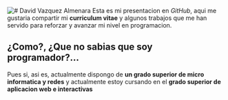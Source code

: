 ![# David Vazquez Almenara](https://i.imgur.com/28nrnlH.png)
Esta es mi presentacion en *GitHub*, aqui me gustaria compartir mi **curriculum vitae** y algunos trabajos que me han servido para reforzar y avanzar mi nivel en programacion.


## ¿Como?, ¿Que no sabias que soy programador?...

Pues si, asi es, actualmente dispongo de **un grado superior de micro informatica y redes** y actualmente estoy cursando en el **grado superior de aplicacion web e interactivas**
